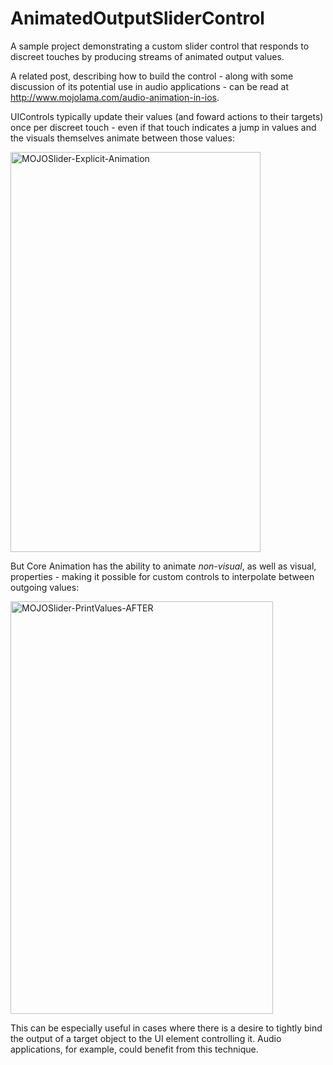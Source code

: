 # AnimatedOutputSliderControl
A sample project demonstrating a custom slider control that responds to discreet touches by producing streams of animated output values.

A related post, describing how to build the control - along with some discussion of its potential use in audio applications - can be read at http://www.mojolama.com/audio-animation-in-ios.

UIControls typically update their values (and foward actions to their targets) once per discreet touch - even if that touch indicates a jump in values and the visuals themselves animate between those values:

<img src="http://www.mojolama.com/wp-content/uploads/2015/08/MOJOSlider-Explicit-Animation.gif" alt="MOJOSlider-Explicit-Animation" width="400" height="640" class="aligncenter size-full wp-image-3639" />

But Core Animation has the ability to animate *non-visual*, as well as visual, properties - making it possible for custom controls to interpolate between outgoing values:

<img src="http://www.mojolama.com/wp-content/uploads/2015/08/MOJOSlider-PrintValues-AFTER.gif" alt="MOJOSlider-PrintValues-AFTER" width="420" height="660" class="aligncenter size-full wp-image-3641" />

This can be especially useful in cases where there is a desire to tightly bind the output of a target object to the UI element controlling it. Audio applications, for example, could benefit from this technique.
